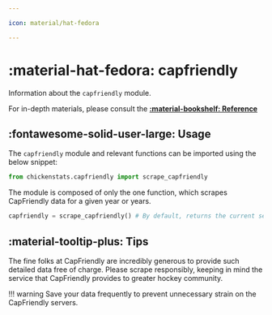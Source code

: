 ```yaml
---

icon: material/hat-fedora

---
```


# :material-hat-fedora: **capfriendly**

Information about the `capfriendly` module.

For in-depth materials, please consult the **[:material-bookshelf: Reference](../../reference/reference.md)**

## :fontawesome-solid-user-large: **Usage**

The `capfriendly` module and relevant functions can be imported using the below snippet:

```py
from chickenstats.capfriendly import scrape_capfriendly
```

The module is composed of only the one function, which scrapes CapFriendly data for a given year or years.

```py
capfriendly = scrape_capfriendly() # By default, returns the current season (2022)
```

## :material-tooltip-plus: **Tips**

The fine folks at CapFriendly are incredibly generous to provide such detailed data free of charge.
Please scrape responsibly, keeping in mind the service that CapFriendly provides to greater hockey 
community. 

!!! warning
    Save your data frequently to prevent unnecessary strain on the CapFriendly servers. 


